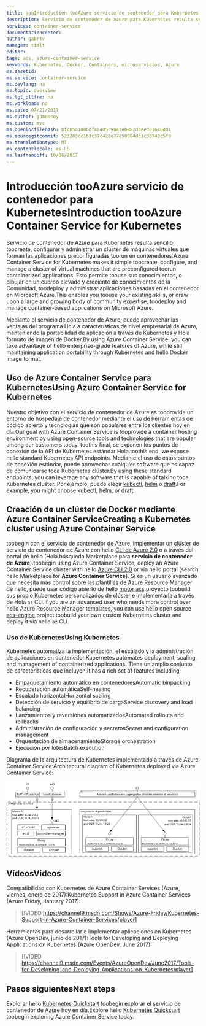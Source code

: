 ```yaml
---
title: aaaIntroduction tooAzure servicio de contenedor para Kubernetes | Documentos de Microsoft
description: Servicio de contenedor de Azure para Kubernetes resulta sencillo toodeploy y administrar aplicaciones basadas en el contenedor en Azure.
services: container-service
documentationcenter: 
author: gabrtv
manager: timlt
editor: 
tags: acs, azure-container-service
keywords: Kubernetes, Docker, Containers, microservicios, Azure
ms.assetid: 
ms.service: container-service
ms.devlang: na
ms.topic: overview
ms.tgt_pltfrm: na
ms.workload: na
ms.date: 07/21/2017
ms.author: gamonroy
ms.custom: mvc
ms.openlocfilehash: bfc85a180bdf4a405c9047eb882d3eed01640dd1
ms.sourcegitcommit: 523283cc1b3c37c428e77850964dc1c33742c5f0
ms.translationtype: MT
ms.contentlocale: es-ES
ms.lasthandoff: 10/06/2017
---
```

# <a name="introduction-tooazure-container-service-for-kubernetes"></a><span data-ttu-id="bd857-104">Introducción tooAzure servicio de contenedor para Kubernetes</span><span class="sxs-lookup"><span data-stu-id="bd857-104">Introduction tooAzure Container Service for Kubernetes</span></span>
<span data-ttu-id="bd857-105">Servicio de contenedor de Azure para Kubernetes resulta sencillo toocreate, configurar y administrar un clúster de máquinas virtuales que forman las aplicaciones preconfiguradas toorun en contenedores.</span><span class="sxs-lookup"><span data-stu-id="bd857-105">Azure Container Service for Kubernetes makes it simple toocreate, configure, and manage a cluster of virtual machines that are preconfigured toorun containerized applications.</span></span> <span data-ttu-id="bd857-106">Esto permite toouse sus conocimientos, o dibujar en un cuerpo elevado y creciente de conocimientos de la Comunidad, toodeploy y administrar aplicaciones basadas en el contenedor en Microsoft Azure.</span><span class="sxs-lookup"><span data-stu-id="bd857-106">This enables you toouse your existing skills, or draw upon a large and growing body of community expertise, toodeploy and manage container-based applications on Microsoft Azure.</span></span>

<span data-ttu-id="bd857-107">Mediante el servicio de contenedor de Azure, puede aprovechar las ventajas del programa Hola a características de nivel empresarial de Azure, manteniendo la portabilidad de aplicación a través de Kubernetes y Hola formato de imagen de Docker.</span><span class="sxs-lookup"><span data-stu-id="bd857-107">By using Azure Container Service, you can take advantage of hello enterprise-grade features of Azure, while still maintaining application portability through Kubernetes and hello Docker image format.</span></span>

## <a name="using-azure-container-service-for-kubernetes"></a><span data-ttu-id="bd857-108">Uso de Azure Container Service para Kubernetes</span><span class="sxs-lookup"><span data-stu-id="bd857-108">Using Azure Container Service for Kubernetes</span></span>
<span data-ttu-id="bd857-109">Nuestro objetivo con el servicio de contenedor de Azure es tooprovide un entorno de hospedaje de contenedor mediante el uso de herramientas de código abierto y tecnologías que son populares entre los clientes hoy en día.</span><span class="sxs-lookup"><span data-stu-id="bd857-109">Our goal with Azure Container Service is tooprovide a container hosting environment by using open-source tools and technologies that are popular among our customers today.</span></span> <span data-ttu-id="bd857-110">toothis final, se exponen los puntos de conexión de la API de Kubernetes estándar Hola.</span><span class="sxs-lookup"><span data-stu-id="bd857-110">toothis end, we expose hello standard Kubernetes API endpoints.</span></span> <span data-ttu-id="bd857-111">Mediante el uso de estos puntos de conexión estándar, puede aprovechar cualquier software que es capaz de comunicarse tooa Kubernetes clúster.</span><span class="sxs-lookup"><span data-stu-id="bd857-111">By using these standard endpoints, you can leverage any software that is capable of talking tooa Kubernetes cluster.</span></span> <span data-ttu-id="bd857-112">Por ejemplo, puede elegir [kubectl](https://kubernetes.io/docs/user-guide/kubectl-overview/), [helm](https://helm.sh/) o [draft](https://github.com/Azure/draft).</span><span class="sxs-lookup"><span data-stu-id="bd857-112">For example, you might choose [kubectl](https://kubernetes.io/docs/user-guide/kubectl-overview/), [helm](https://helm.sh/), or [draft](https://github.com/Azure/draft).</span></span>

## <a name="creating-a-kubernetes-cluster-using-azure-container-service"></a><span data-ttu-id="bd857-113">Creación de un clúster de Docker mediante Azure Container Service</span><span class="sxs-lookup"><span data-stu-id="bd857-113">Creating a Kubernetes cluster using Azure Container Service</span></span>
<span data-ttu-id="bd857-114">toobegin con el servicio de contenedor de Azure, implementar un clúster de servicio de contenedor de Azure con hello [CLI de Azure 2.0](container-service-kubernetes-walkthrough.md) o a través del portal de hello (Hola búsqueda Marketplace para **servicio de contenedor de Azure**).</span><span class="sxs-lookup"><span data-stu-id="bd857-114">toobegin using Azure Container Service, deploy an Azure Container Service cluster with hello [Azure CLI 2.0](container-service-kubernetes-walkthrough.md) or via hello portal (search hello Marketplace for **Azure Container Service**).</span></span> <span data-ttu-id="bd857-115">Si es un usuario avanzado que necesita más control sobre las plantillas de Azure Resource Manager de hello, puede usar código abierto de hello [motor acs](https://github.com/Azure/acs-engine) proyecto toobuild sus propio Kubernetes personalizados de clúster e implementarla a través de Hola `az` CLI.</span><span class="sxs-lookup"><span data-stu-id="bd857-115">If you are an advanced user who needs more control over hello Azure Resource Manager templates, you can use hello open source [acs-engine](https://github.com/Azure/acs-engine) project toobuild your own custom Kubernetes cluster and deploy it via hello `az` CLI.</span></span>

### <a name="using-kubernetes"></a><span data-ttu-id="bd857-116">Uso de Kubernetes</span><span class="sxs-lookup"><span data-stu-id="bd857-116">Using Kubernetes</span></span>
<span data-ttu-id="bd857-117">Kubernetes automatiza la implementación, el escalado y la administración de aplicaciones en contenedor.</span><span class="sxs-lookup"><span data-stu-id="bd857-117">Kubernetes automates deployment, scaling, and management of containerized applications.</span></span> <span data-ttu-id="bd857-118">Tiene un amplio conjunto de características que incluyen:</span><span class="sxs-lookup"><span data-stu-id="bd857-118">It has a rich set of features including:</span></span>
* <span data-ttu-id="bd857-119">Empaquetamiento automático en contenedores</span><span class="sxs-lookup"><span data-stu-id="bd857-119">Automatic binpacking</span></span>
* <span data-ttu-id="bd857-120">Recuperación automática</span><span class="sxs-lookup"><span data-stu-id="bd857-120">Self-healing</span></span>
* <span data-ttu-id="bd857-121">Escalado horizontal</span><span class="sxs-lookup"><span data-stu-id="bd857-121">Horizontal scaling</span></span>
* <span data-ttu-id="bd857-122">Detección de servicio y equilibrio de carga</span><span class="sxs-lookup"><span data-stu-id="bd857-122">Service discovery and load balancing</span></span>
* <span data-ttu-id="bd857-123">Lanzamientos y reversiones automatizados</span><span class="sxs-lookup"><span data-stu-id="bd857-123">Automated rollouts and rollbacks</span></span>
* <span data-ttu-id="bd857-124">Administración de configuración y secretos</span><span class="sxs-lookup"><span data-stu-id="bd857-124">Secret and configuration management</span></span>
* <span data-ttu-id="bd857-125">Orquestación de almacenamiento</span><span class="sxs-lookup"><span data-stu-id="bd857-125">Storage orchestration</span></span>
* <span data-ttu-id="bd857-126">Ejecución por lotes</span><span class="sxs-lookup"><span data-stu-id="bd857-126">Batch execution</span></span>

<span data-ttu-id="bd857-127">Diagrama de la arquitectura de Kubernetes implementado a través de Azure Container Service:</span><span class="sxs-lookup"><span data-stu-id="bd857-127">Architectural diagram of Kubernetes deployed via Azure Container Service:</span></span>

![Servicio de contenedor de Azure había configurado toouse Kubernetes.](media/acs-intro/kubernetes.png)

## <a name="videos"></a><span data-ttu-id="bd857-129">Vídeos</span><span class="sxs-lookup"><span data-stu-id="bd857-129">Videos</span></span>

<span data-ttu-id="bd857-130">Compatibilidad con Kubernetes de Azure Container Services (Azure, viernes, enero de 2017):</span><span class="sxs-lookup"><span data-stu-id="bd857-130">Kubernetes Support in Azure Container Services (Azure Friday, January 2017):</span></span>

> [!VIDEO https://channel9.msdn.com/Shows/Azure-Friday/Kubernetes-Support-in-Azure-Container-Services/player]
>
>

<span data-ttu-id="bd857-131">Herramientas para desarrollar e implementar aplicaciones en Kubernetes (Azure OpenDev, junio de 2017):</span><span class="sxs-lookup"><span data-stu-id="bd857-131">Tools for Developing and Deploying Applications on Kubernetes (Azure OpenDev, June 2017):</span></span>

> [!VIDEO https://channel9.msdn.com/Events/AzureOpenDev/June2017/Tools-for-Developing-and-Deploying-Applications-on-Kubernetes/player]
>
>

## <a name="next-steps"></a><span data-ttu-id="bd857-132">Pasos siguientes</span><span class="sxs-lookup"><span data-stu-id="bd857-132">Next steps</span></span>

<span data-ttu-id="bd857-133">Explorar hello [Kubernetes Quickstart](container-service-kubernetes-walkthrough.md) toobegin explorar el servicio de contenedor de Azure hoy en día.</span><span class="sxs-lookup"><span data-stu-id="bd857-133">Explore hello [Kubernetes Quickstart](container-service-kubernetes-walkthrough.md) toobegin exploring Azure Container Service today.</span></span>
